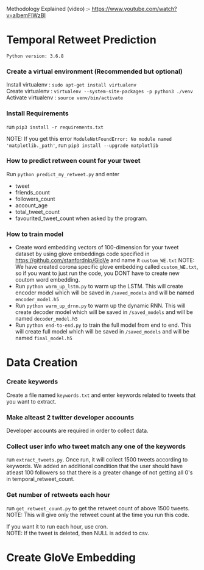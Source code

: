 Methodology Explained (video) :- https://www.youtube.com/watch?v=albemFlWzBI

# Temporal Retweet Prediction

`Python version: 3.6.8`

### Create a virtual environment (Recommended but optional)
Install virtualenv  : `sudo apt-get install virtualenv` </br>
Create virtualenv   : `virtualenv --system-site-packages -p python3 ./venv` </br>
Activate virtualenv : `source venv/bin/activate` </br>

### Install Requirements
run `pip3 install -r requirements.txt`

NOTE: If you get this error `ModuleNotFoundError: No module named 'matplotlib._path'`, run `pip3 install --upgrade matplotlib`

### How to predict retween count for your tweet
Run `python predict_my_retweet.py` and enter 
- tweet
- friends_count
- followers_count
- account_age
- total_tweet_count
- favourited_tweet_count 
when asked by the program.

### How to train model 
- Create word embedding vectors of 100-dimension for your tweet dataset by using glove embeddings code specified in https://github.com/stanfordnlp/GloVe and name it `custom_WE.txt` 
   NOTE: We have created corona specific glove embedding called `custom_WE.txt`, so if you want to just run the code, you DONT have to 
   create new coutom word embedding.
- Run `python warm_up_lstm.py` to warm up the LSTM. This will create encoder model which will be saved in `/saved_models` and will be named 
   `encoder_model.h5`
- Run `python warm_up_drnn.py` to warm up the dynamic RNN. This will create decoder model which will be saved in `/saved_models` and will be 
   named `decoder_model.h5`
- Run `python end-to-end.py` to train the full model from end to end. This will create full model which will be saved in `/saved_models` and 
   will be named `final_model.h5`

# Data Creation

### Create keywords
Create a file named `keywords.txt` and enter keywords related to tweets that you want to extract.

### Make alteast 2 twitter developer accounts
Developer accounts are required in order to collect data.

### Collect user info who tweet match any one of the keywords
run `extract_tweets.py`. Once run, it will collect 1500 tweets according to keywords. We added an additional condition that the user should 
have atleast 100 followers so that there is a greater change of not getting all 0's in temporal_retweet_count.

### Get number of retweets each hour
run `get_retweet_count.py` to get the retweet count of above 1500 tweets. </br>
NOTE: This will give only the retweet count at the time you run this code. </br>

If you want it to run each hour, use cron. </br>
NOTE: If the tweet is deleted, then NULL is added to csv. </br>

# Create GloVe Embedding

